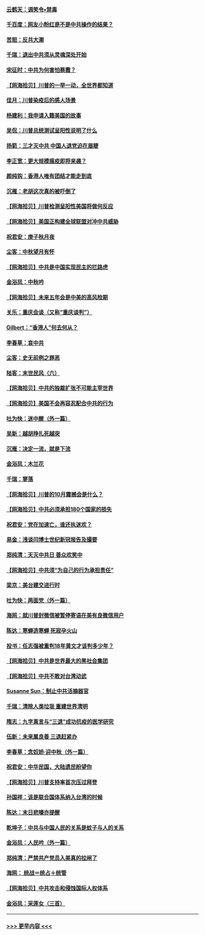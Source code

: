 #### [云鹤天：调笑令▪禁毒](../pages/nsc993/n12462975.md?t=10090502) 
#### [千百度：网友小粉红是不是中共操作的结果？](../pages/nsc993/n12461025.md?t=10090502) 
#### [苦胆：反共大潮](../pages/nsc993/n12459469.md?t=10090502) 
#### [千瑞：退出中共须从灵魂深处开始](../pages/nsc993/n12459437.md?t=10090502) 
#### [宋征时：中共为何害怕蔡霞？](../pages/nsc993/n12459097.md?t=10090502) 
#### [【网海拾贝】川普的一举一动，全世界都知道](../pages/nsc993/n12458825.md?t=10090502) 
#### [佳月：川普染疫后的感人场景](../pages/nsc993/n12456994.md?t=10090502) 
#### [杨建利：我申请入籍美国的故事](../pages/nsc993/n12455635.md?t=10090502) 
#### [吴侃：川普总统测试呈阳性说明了什么](../pages/nsc993/n12451869.md?t=10090502) 
#### [扬箭：三才灭中共 中国人退党迫在眉睫](../pages/nsc993/n12451842.md?t=10090502) 
#### [李正宽：更大规模瘟疫即将来袭？](../pages/nsc993/n12451455.md?t=10090502) 
#### [颜纯钩：香港人唯有团结才能走到底](../pages/nsc993/n12450870.md?t=10090502) 
#### [沉雁：老胡这次真的被吓倒了](../pages/nsc993/n12449796.md?t=10090502) 
#### [【网海拾贝】川普检测呈阳性美国将做何反应](../pages/nsc993/n12449042.md?t=10090502) 
#### [【网海拾贝】美国正构建全球联盟对冲中共威胁](../pages/nsc993/n12446580.md?t=10090502) 
#### [祝君安：庚子秋月夜](../pages/nsc993/n12445870.md?t=10090502) 
#### [尘客：中秋望月有怀](../pages/nsc993/n12444632.md?t=10090502) 
#### [【网海拾贝】中共是中国实现民主的拦路虎](../pages/nsc993/n12443573.md?t=10090502) 
#### [金浴凤：中秋吟](../pages/nsc993/n12441773.md?t=10090502) 
#### [【网海拾贝】未来五年会是中美的高风险期](../pages/nsc993/n12440760.md?t=10090502) 
#### [关乐：重庆会谈（又称“重庆谈判”）](../pages/nsc993/n12437525.md?t=10090502) 
#### [Gilbert：“香港人”何去何从？](../pages/nsc993/n12435894.md?t=10090502) 
#### [李春草：哀中共](../pages/nsc993/n12435874.md?t=10090502) 
#### [尘客：史无前例之罪恶](../pages/nsc993/n12435762.md?t=10090502) 
#### [陆客：末世民风（六）](../pages/nsc993/n12435354.md?t=10090502) 
#### [【网海拾贝】中共的独裁扩张不可能主宰世界](../pages/nsc993/n12435151.md?t=10090502) 
#### [【网海拾贝】美国不会再容忍配合中共的行为](../pages/nsc993/n12433808.md?t=10090502) 
#### [吐为快：迷中醒（外一篇）](../pages/nsc993/n12433585.md?t=10090502) 
#### [吴新：越胡挣扎死越突](../pages/nsc993/n12433562.md?t=10090502) 
#### [沉雁：决定一流，就是下流](../pages/nsc993/n12432128.md?t=10090502) 
#### [金浴凤：木兰花](../pages/nsc993/n12432124.md?t=10090502) 
#### [千瑞：寥落](../pages/nsc993/n12432071.md?t=10090502) 
#### [【网海拾贝】川普的10月震撼会是什么？](../pages/nsc993/n12431624.md?t=10090502) 
#### [【网海拾贝】中共必须承担180个国家的损失](../pages/nsc993/n12428893.md?t=10090502) 
#### [祝君安：党在加速亡，谁还执迷欢？](../pages/nsc993/n12428652.md?t=10090502) 
#### [易金：浅谈闫博士世纪新冠报告及撮要](../pages/nsc993/n12426822.md?t=10090502) 
#### [郑纯清：天灭中共日 善众欢笑中](../pages/nsc993/n12426784.md?t=10090502) 
#### [【网海拾贝】中共须“为自己的行为承担责任”](../pages/nsc993/n12426067.md?t=10090502) 
#### [梁京：美台建交进行时](../pages/nsc993/n12424066.md?t=10090502) 
#### [吐为快：两面党（外一篇）](../pages/nsc993/n12424043.md?t=10090502) 
#### [海网：就川普封微信被暂停寄语在美有良微信用户](../pages/nsc993/n12424021.md?t=10090502) 
#### [陈达：寒蝉造寒蝉 死寂孕火山](../pages/nsc993/n12423958.md?t=10090502) 
#### [投书：任志强被重判18年黄文才该判多少年？](../pages/nsc993/n12423672.md?t=10090502) 
#### [【网海拾贝】中共是世界最大的黑社会集团](../pages/nsc993/n12423543.md?t=10090502) 
#### [【网海拾贝】中共不敢对台湾动武](../pages/nsc993/n12421418.md?t=10090502) 
#### [Susanne Sun：制止中共活摘器官](../pages/nsc993/n12419654.md?t=10090502) 
#### [千瑞：清除人类垃圾 重建世界清明](../pages/nsc993/n12419414.md?t=10090502) 
#### [隋志：九字真言与“三退”成功抗疫的医学研究](../pages/nsc993/n12419248.md?t=10090502) 
#### [伍新：未来属良善 三退赶紧办](../pages/nsc993/n12418496.md?t=10090502) 
#### [李春草：念奴娇·迎中秋（外一篇）](../pages/nsc993/n12418465.md?t=10090502) 
#### [祝君安：中华民国，大陆遗民盼望你](../pages/nsc993/n12418089.md?t=10090502) 
#### [【网海拾贝】川普支持率首次压过拜登](../pages/nsc993/n12418050.md?t=10090502) 
#### [孙国祥：该是联合国体系纳入台湾的时候](../pages/nsc993/n12417369.md?t=10090502) 
#### [陈达：末日悲嚎亦提醒](../pages/nsc993/n12416736.md?t=10090502) 
#### [乾坤子：中共与中国人民的关系是蚊子与人的关系](../pages/nsc993/n12416632.md?t=10090502) 
#### [金浴凤：人民吟（外一篇）](../pages/nsc993/n12416567.md?t=10090502) 
#### [郑纯清：严禁共产党员入美真的拉闸了](../pages/nsc993/n12416550.md?t=10090502) 
#### [海网： 统战＝统占＋统管](../pages/nsc993/n12416404.md?t=10090502) 
#### [【网海拾贝】中共攻击和侵蚀国际人权体系](../pages/nsc993/n12416250.md?t=10090502) 
#### [金浴凤：采莲女（三首）](../pages/nsc993/n12415517.md?t=10090502) 

----
#### [ >>> 更早内容 <<< ](../indexes/nsc993-earlier.md)

